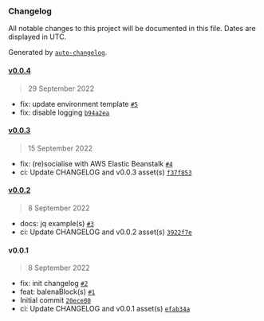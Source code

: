 ### Changelog

All notable changes to this project will be documented in this file. Dates are displayed in UTC.

Generated by [`auto-changelog`](https://github.com/CookPete/auto-changelog).

#### [v0.0.4](https://github.com/belodetek/unzoner-api/compare/v0.0.3...v0.0.4)

> 29 September 2022

- fix: update environment template [`#5`](https://github.com/belodetek/unzoner-api/pull/5)
- fix: disable logging [`b94a2ea`](https://github.com/belodetek/unzoner-api/commit/b94a2ea81a5fd8528e0704a8d30dfbcf927cbd8a)

#### [v0.0.3](https://github.com/belodetek/unzoner-api/compare/v0.0.2...v0.0.3)

> 15 September 2022

- fix: (re)socialise with AWS Elastic Beanstalk [`#4`](https://github.com/belodetek/unzoner-api/pull/4)
- ci: Update CHANGELOG and v0.0.3 asset(s) [`f37f853`](https://github.com/belodetek/unzoner-api/commit/f37f853c903709e12ccc179d28a368c4e8e8ae01)

#### [v0.0.2](https://github.com/belodetek/unzoner-api/compare/v0.0.1...v0.0.2)

> 8 September 2022

- docs: jq example(s) [`#3`](https://github.com/belodetek/unzoner-api/pull/3)
- ci: Update CHANGELOG and v0.0.2 asset(s) [`3922f7e`](https://github.com/belodetek/unzoner-api/commit/3922f7ea1b2a6071445eb4cd359a519a559189f5)

#### v0.0.1

> 8 September 2022

- fix: init changelog [`#2`](https://github.com/belodetek/unzoner-api/pull/2)
- feat: balenaBlock(s) [`#1`](https://github.com/belodetek/unzoner-api/pull/1)
- Initial commit [`20ece00`](https://github.com/belodetek/unzoner-api/commit/20ece00c6949ed313eee4f1bea3759ddaad87f27)
- ci: Update CHANGELOG and v0.0.1 asset(s) [`efab34a`](https://github.com/belodetek/unzoner-api/commit/efab34a98767967cda7a4c863fe8a557202e06ff)

